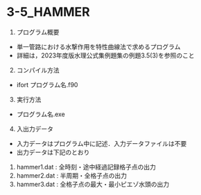# 3-5_HAMMER
1. プログラム概要
* 単一管路における水撃作用を特性曲線法で求めるプログラム
* 詳細は，2023年度版水理公式集例題集の例題3.5(3)を参照のこと

2. コンパイル方法
* ifort プログラム名.f90

3. 実行方法
* プログラム名.exe

4. 入出力データ
* 入力データはプログラム中に記述．入力データファイルは不要
* 出力データは下記のとおり
1. hammer1.dat : 全時刻・途中経過記録格子点の出力
2. hammer2.dat : 半周期・全格子点の出力
3. hammer3.dat : 全格子点の最大・最小ピエゾ水頭の出力
